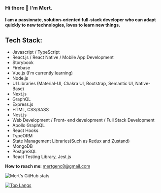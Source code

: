 
### Hi there 👋 I'm Mert.

#### I am a passionate, solution-oriented full-stack developer who can adapt quickly to new technologies, loves to learn new things.

## Tech Stack: 
 - Javascript / TypeScript
 - React.js / React Native / Mobile App Development
 - Storybook
 - Firebase
 - Vue.js (I'm currently learning)
 - Node.js
 - UI Libraries (Material-UI, Chakra UI, Bootstrap, Semantic UI, Native-Base)
 -  Next.js
 -  GraphQL
 -  Express.js
 -  HTML, CSS/SASS
 -  Nest.js
 -  Web Development / Front- end development / Full Stack Development
 - Apollo GraphQL
 -  React Hooks
 -  TypeORM
 -  State Management Libraries(Such as Redux and Zustand)
 - MongoDB
 - PostgreSQL
 - React Testing Library, Jest.js

**How to reach me**: mertgenc8@gmail.com

![Mert's GitHub stats](https://github-readme-stats.vercel.app/api?username=vnylbscr&hide=contribs,prs)

[![Top Langs](https://github-readme-stats.vercel.app/api/top-langs/?username=vnylbscr&layout=compact)](https://github.com/anuraghazra/github-readme-stats)



